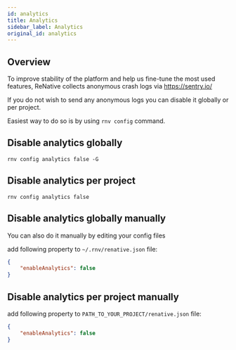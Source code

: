 ```yaml
---
id: analytics
title: Analytics
sidebar_label: Analytics
original_id: analytics
---
```


<!-- <img className="header-image" src="https://renative.org/img/ic_analytics.png" width="50" height="50" /> -->

## Overview

To improve stability of the platform and help us fine-tune the most used features, ReNative collects anonymous crash logs via https://sentry.io/

If you do not wish to send any anonymous logs you can disable it globally or per project.

Easiest way to do so is by using `rnv config` command.

## Disable analytics globally

`rnv config analytics false -G`

## Disable analytics per project

`rnv config analytics false`

## Disable analytics globally manually

You can also do it manually by editing your config files

add following property to `~/.rnv/renative.json` file:

```json
{
    "enableAnalytics": false
}
```

## Disable analytics per project manually

add following property to `PATH_TO_YOUR_PROJECT/renative.json` file:

```json
{
    "enableAnalytics": false
}
```
